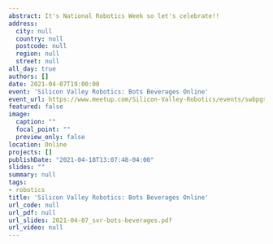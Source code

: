 ```yaml
---
abstract: It's National Robotics Week so let's celebrate!!
address:
  city: null
  country: null
  postcode: null
  region: null
  street: null
all_day: true
authors: []
date: 2021-04-07T19:00:00
event: 'Silicon Valley Robotics: Bots Beverages Online'
event_url: https://www.meetup.com/Silicon-Valley-Robotics/events/swbpgsyccgbkb/
featured: false
image:
  caption: ""
  focal_point: ""
  preview_only: false
location: Online
projects: []
publishDate: "2021-04-18T13:07:48-04:00"
slides: ""
summary: null
tags:
- robotics
title: 'Silicon Valley Robotics: Bots Beverages Online'
url_code: null
url_pdf: null
url_slides: 2021-04-07_svr-bots-beverages.pdf
url_video: null
---
```

